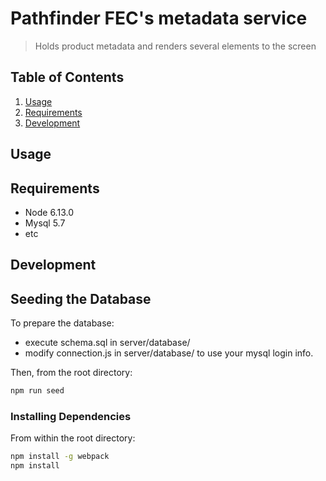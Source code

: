 # Pathfinder FEC's metadata service

> Holds product metadata and renders several elements to the screen


## Table of Contents

1. [Usage](#Usage)
1. [Requirements](#requirements)
1. [Development](#development)

## Usage



## Requirements

- Node 6.13.0
- Mysql 5.7
- etc

## Development

## Seeding the Database

To prepare the database:
- execute schema.sql in server/database/
- modify connection.js in server/database/ to use your mysql login info.

Then, from the root directory:

```sh
npm run seed
```


### Installing Dependencies

From within the root directory:

```sh
npm install -g webpack
npm install
```
